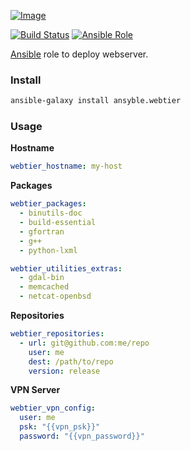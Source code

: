 [ ![Image](https://cloud.githubusercontent.com/assets/5514990/21614528/5c56d772-d20c-11e6-8670-577f2dd7ca9b.png "Ansible") ](https://www.ansible.com/ "Ansible")

[![Build Status](https://travis-ci.org/ansyble/role-webtier.svg?branch=master)](https://travis-ci.org/ansyble/role-webtier)
[![Ansible Role](https://img.shields.io/ansible/role/16913.svg)](https://galaxy.ansible.com/ansyble/webtier/)

[Ansible](http://www.ansible.com) role to deploy webserver.

### Install

```sh
ansible-galaxy install ansyble.webtier
```

### Usage

**Hostname**

```yml
webtier_hostname: my-host
```

**Packages**

```yml
webtier_packages:
  - binutils-doc
  - build-essential
  - gfortran
  - g++
  - python-lxml

webtier_utilities_extras:
  - gdal-bin
  - memcached
  - netcat-openbsd
```

**Repositories**

```yml
webtier_repositories:
  - url: git@github.com:me/repo
    user: me
    dest: /path/to/repo
    version: release
```

**VPN Server**

```yml
webtier_vpn_config:
  user: me
  psk: "{{vpn_psk}}"
  password: "{{vpn_password}}"
```
